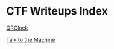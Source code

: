 # CTF Writeups Index

[QRClock](/ctf-writeups/pages/qrtime.html)

[Talk to the Machine](/ctf-writeups/pages/talk-to-the-machine)
